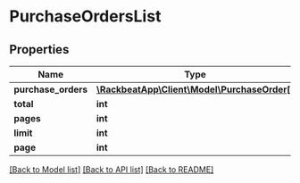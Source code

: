 # PurchaseOrdersList

## Properties
Name | Type | Description | Notes
------------ | ------------- | ------------- | -------------
**purchase_orders** | [**\RackbeatApp\Client\Model\PurchaseOrder[]**](PurchaseOrder.md) |  | [optional] 
**total** | **int** |  | [optional] 
**pages** | **int** |  | [optional] 
**limit** | **int** |  | [optional] 
**page** | **int** |  | [optional] 

[[Back to Model list]](../README.md#documentation-for-models) [[Back to API list]](../README.md#documentation-for-api-endpoints) [[Back to README]](../README.md)



